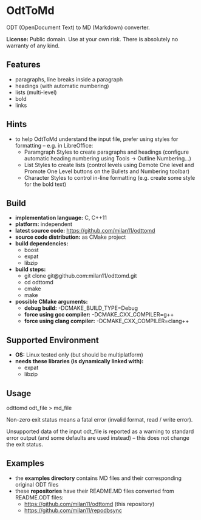 #  OdtToMd

ODT \(OpenDocument Text\) to MD \(Markdown\) converter\.

**License:** Public domain\. Use at your own risk\. There is absolutely no warranty of any kind\.

##  Features

* paragraphs, line breaks inside a paragraph
* headings \(with automatic numbering\)
* lists \(multi\-level\)
* bold
* links

##  Hints

* to help OdtToMd understand the input file, prefer using styles for formatting – e\.g\. in LibreOffice:
  - Paramgraph Styles to create paragraphs and headings \(configure automatic heading numbering using Tools \-&gt; Outline Numbering\.\.\.\)
  - List Styles to create lists \(control levels using Demote One level and Promote One Level buttons on the Bullets and Numbering toolbar\)
  - Character Styles to control in\-line formatting \(e\.g\. create some style for the bold text\)

##  Build

* **implementation language:** C, C\+\+11
* **platform:** independent
* **latest source code:** [https://github\.com/milan11/odttomd](https://github\.com/milan11/odttomd)
* **source code distribution:** as CMake project
* **build dependencies:**
  - boost
  - expat
  - libzip
* **build steps:**
  - git clone git@github\.com:milan11/odttomd\.git
  - cd odttomd
  - cmake
  - make
* **possible CMake arguments:**
  - **debug build:** \-DCMAKE\_BUILD\_TYPE=Debug
  - **force using gcc compiler:** \-DCMAKE\_CXX\_COMPILER=g\+\+
  - **force using clang compiler:** \-DCMAKE\_CXX\_COMPILER=clang\+\+

##  Supported Environment

* **OS:** Linux tested only \(but should be multiplatform\)
* **needs these libraries \(is dynamically linked with\):**
  - expat
  - libzip

##  Usage

odttomd odt\_file &gt; md\_file

Non\-zero exit status means a fatal error \(invalid format, read / write error\)\.

Unsupported data of the input odt\_file is reported as a warning to standard error output \(and some defaults are used instead\) – this does not change the exit status\.

##  Examples

* the **examples directory** contains MD files and their corresponding original ODT files
* these **repositories** have their README\.MD files converted from README\.ODT files:
  - [https://github\.com/milan11/odttomd](https://github\.com/milan11/odttomd) \(this repository\)
  - [https://github\.com/milan11/repodbsync](https://github\.com/milan11/repodbsync)

